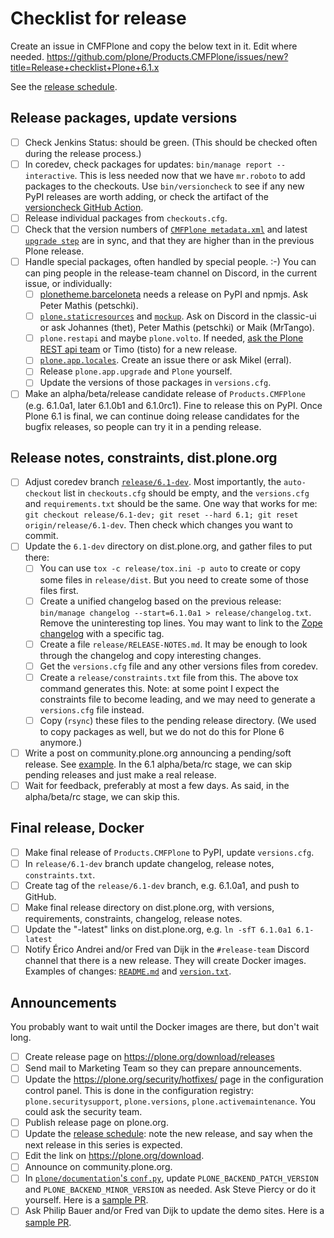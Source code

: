 # Checklist for release

Create an issue in CMFPlone and copy the below text in it.
Edit where needed.
https://github.com/plone/Products.CMFPlone/issues/new?title=Release+checklist+Plone+6.1.x

See the [release schedule](https://plone.org/download/release-schedule).

## Release packages, update versions

- [ ] Check Jenkins Status: should be green. (This should be checked often during the release process.)
- [ ] In coredev, check packages for updates: `bin/manage report --interactive`. This is less needed now that we have `mr.roboto` to add packages to the checkouts.  Use `bin/versioncheck` to see if any new PyPI releases are worth adding, or check the artifact of the [versioncheck GitHub Action](https://github.com/plone/buildout.coredev/actions/workflows/versioncheck.yml).
- [ ] Release individual packages from `checkouts.cfg`.
- [ ] Check that the version numbers of [`CMFPlone metadata.xml`](https://github.com/plone/Products.CMFPlone/blob/master/Products/CMFPlone/profiles/default/metadata.xml) and latest [`upgrade step`](https://github.com/plone/plone.app.upgrade/blob/master/plone/app/upgrade/v61/configure.zcml) are in sync, and that they are higher than in the previous Plone release.
- [ ] Handle special packages, often handled by special people. :-) You can can ping people in the release-team channel on Discord, in the current issue, or individually:
  - [ ] [plonetheme.barceloneta](https://github.com/plone/plonetheme.barceloneta) needs a release on PyPI and npmjs. Ask Peter Mathis (petschki).
  - [ ] [`plone.staticresources`](https://github.com/plone/plone.staticresources) and [`mockup`](https://github.com/plone/mockup). Ask on Discord in the classic-ui or ask Johannes (thet), Peter Mathis (petschki) or Maik (MrTango).
  - [ ] `plone.restapi` and maybe `plone.volto`. If needed, [ask the Plone REST api team](https://github.com/plone/plone.restapi/issues) or Timo (tisto) for a new release.
  - [ ] [`plone.app.locales`](https://github.com/collective/plone.app.locales). Create an issue there or ask Mikel (erral).
  - [ ] Release `plone.app.upgrade` and `Plone` yourself.
  - [ ] Update the versions of those packages in `versions.cfg`.
- [ ] Make an alpha/beta/release candidate release of `Products.CMFPlone` (e.g. 6.1.0a1, later 6.1.0b1 and 6.1.0rc1). Fine to release this on PyPI.  Once Plone 6.1 is final, we can continue doing release candidates for the bugfix releases, so people can try it in a pending release.

## Release notes, constraints, dist.plone.org

- [ ] Adjust coredev branch [`release/6.1-dev`](https://github.com/plone/buildout.coredev/tree/release/6.1-dev). Most importantly, the `auto-checkout` list in `checkouts.cfg` should be empty, and the `versions.cfg` and `requirements.txt` should be the same.  One way that works for me: `git checkout release/6.1-dev; git reset --hard 6.1; git reset origin/release/6.1-dev`.  Then check which changes you want to commit.
- [ ] Update the `6.1-dev` directory on dist.plone.org, and gather files to put there:
  - [ ] You can use `tox -c release/tox.ini -p auto` to create or copy some files in `release/dist`.  But you need to create some of those files first.
  - [ ] Create a unified changelog based on the previous release: `bin/manage changelog --start=6.1.0a1 > release/changelog.txt`. Remove the uninteresting top lines.  You may want to link to the [Zope changelog](https://github.com/zopefoundation/Zope/blob/master/CHANGES.rst) with a specific tag.
  - [ ] Create a file `release/RELEASE-NOTES.md`. It may be enough to look through the changelog and copy interesting changes.
  - [ ] Get the `versions.cfg` file and any other versions files from coredev.
  - [ ] Create a `release/constraints.txt` file from this. The above tox command generates this.  Note: at some point I expect the constraints file to become leading, and we may need to generate a `versions.cfg` file instead.
  - [ ] Copy (`rsync`) these files to the pending release directory.  (We used to copy packages as well, but we do not do this for Plone 6 anymore.)
- [ ] Write a post on community.plone.org announcing a pending/soft release. See [example](https://community.plone.org/t/plone-6-0-0b3-released/15728).  In the 6.1 alpha/beta/rc stage, we can skip pending releases and just make a real release.
- [ ] Wait for feedback, preferably at most a few days.  As said, in the alpha/beta/rc stage, we can skip this.

## Final release, Docker

- [ ] Make final release of `Products.CMFPlone` to PyPI, update `versions.cfg`.
- [ ] In `release/6.1-dev` branch update changelog, release notes, `constraints.txt`.
- [ ] Create tag of the `release/6.1-dev` branch, e.g. 6.1.0a1, and push to GitHub.
- [ ] Make final release directory on dist.plone.org, with versions, requirements, constraints, changelog, release notes.
- [ ] Update the "-latest" links on dist.plone.org, e.g. `ln -sfT 6.1.0a1 6.1-latest`
- [ ] Notify Érico Andrei and/or Fred van Dijk in the `#release-team` Discord channel that there is a new release. They will create Docker images. Examples of changes: [`README.md`](https://github.com/plone/plone-backend/commit/0e3ce3c190677c04874ebed6b527a845cc075bca) and [`version.txt`](https://github.com/plone/plone-backend/commit/cee1e0bbb17ed24c64cd42342929a020346e1da1).

## Announcements

You probably want to wait until the Docker images are there, but don't wait long.

- [ ] Create release page on https://plone.org/download/releases
- [ ] Send mail to Marketing Team so they can prepare announcements.
- [ ] Update the https://plone.org/security/hotfixes/ page in the configuration control panel. This is done in the configuration registry: `plone.securitysupport`, `plone.versions`, `plone.activemaintenance`.  You could ask the security team.
- [ ] Publish release page on plone.org.
- [ ] Update the [release schedule](https://plone.org/download/release-schedule): note the new release, and say when the next release in this series is expected.
- [ ] Edit the link on https://plone.org/download.
- [ ] Announce on community.plone.org.
- [ ] In [`plone/documentation`'s `conf.py`](https://github.com/plone/documentation/blob/6-dev/docs/conf.py#L325-L326), update `PLONE_BACKEND_PATCH_VERSION` and `PLONE_BACKEND_MINOR_VERSION` as needed. Ask Steve Piercy or do it yourself. Here is a [sample PR](https://github.com/plone/documentation/pull/1492/files).
- [ ] Ask Philip Bauer and/or Fred van Dijk to update the demo sites.  Here is a [sample PR](https://github.com/plone/demo.plone.org/pull/15).
